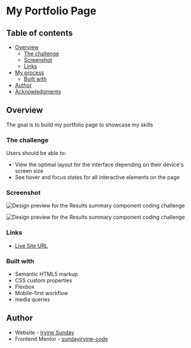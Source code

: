 # My Portfolio Page


## Table of contents

- [Overview](#overview)
  - [The challenge](#the-challenge)
  - [Screenshot](#screenshot)
  - [Links](#links)
- [My process](#my-process)
  - [Built with](#built-with)
- [Author](#author)
- [Acknowledgments](#acknowledgments)


## Overview  
The goal is to build my portfolio page to showcase my skills

### The challenge

Users should be able to:

- View the optimal layout for the interface depending on their device's screen size
- See hover and focus states for all interactive elements on the page

### Screenshot

![Design preview for the Results summary component coding challenge](./screenshot/desktop-preview.PNG)

![Design preview for the Results summary component coding challenge](./screenshot/mobile-preview.PNG)


### Links

- [Live Site URL ](https://results-summary-three.vercel.app/#)

### Built with

- Semantic HTML5 markup
- CSS custom properties
- Flexbox
- Mobile-first workflow
- media queries



## Author

- Website - [Irvine Sunday](https://www.your-site.com)
- Frontend Mentor - [sundayirvine-code](https://www.frontendmentor.io/profile/sundayirvine-code)


